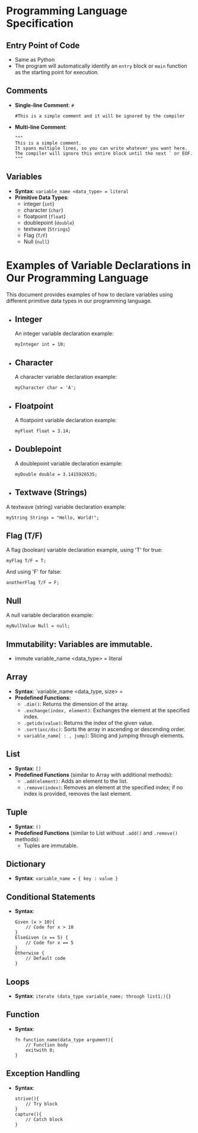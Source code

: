 # Programming Language Specification

## Entry Point of Code

- Same as Python
- The program will automatically identify an `entry` block or `main` function as the starting point for execution.

## Comments

- **Single-line Comment**: `#`
  ```
  #This is a simple comment and it will be ignored by the compiler
  ```
- **Multi-line Comment**:
  ```
  """
  This is a simple comment.
  It spans multiple lines, so you can write whatever you want here.
  The compiler will ignore this entire block until the next ` or EOF.
  """
  ```

## Variables

- **Syntax**: `variable_name <data_type> = literal`
- **Primitive Data Types**:
  - integer (`int`)
  - character (`char`)
  - floatpoint (`float`)
  - doublepoint (`double`)
  - textwave (`Strings`)
  - Flag (`T/F`)
  - Null (`null`)

# Examples of Variable Declarations in Our Programming Language

  This document provides examples of how to declare variables using different primitive data types in our programming language.

- ## Integer

  An integer variable declaration example:

  ```plaintext
  myInteger int = 10;
  ```

- ## Character

  A character variable declaration example:

  ```plaintext
  myCharacter char = 'A';
  ```

- ## Floatpoint

  A floatpoint variable declaration example:

  ```plaintext
  myFloat float = 3.14;
  ```

- ## Doublepoint

  A doublepoint variable declaration example:

  ```plaintext
  myDouble double = 3.1415926535;
  ```

- ## Textwave (Strings)

A textwave (string) variable declaration example:

```plaintext
myString Strings = "Hello, World!";
```

## Flag (T/F)

A flag (boolean) variable declaration example, using 'T' for true:

```plaintext
myFlag T/F = T;
```

And using 'F' for false:

```plaintext
anotherFlag T/F = F;
```

## Null

A null variable declaration example:

```plaintext
myNullValue Null = null;
```




## **Immutability**: Variables are immutable.

- immute variable_name <data_type> = literal

## Array

- **Syntax**: `variable_name <data_type, size> =
- **Predefined Functions**:
  - `.dim()`: Returns the dimension of the array.
  - `.exchange(index, element)`: Exchanges the element at the specified index.
  - `.getidx(value)`: Returns the index of the given value.
  - `.sort(asc/dsc)`: Sorts the array in ascending or descending order.
  - `variable_name[ : , jump]`: Slicing and jumping through elements.

## List

- **Syntax**: `[]`
- **Predefined Functions** (similar to Array with additional methods):
  - `.add(element)`: Adds an element to the list.
  - `.remove(index)`: Removes an element at the specified index; if no index is provided, removes the last element.

## Tuple

- **Syntax**: `()`
- **Predefined Functions** (similar to List without `.add()` and `.remove()` methods):
  - Tuples are immutable.

## Dictionary

- **Syntax**: `variable_name = { key : value }`

## Conditional Statements

- **Syntax**:
  ```plaintext
  Given (x > 10){
      // Code for x > 10
  }
  ElseGiven (x == 5) {
      // Code for x == 5
  }
  Otherwise {
      // Default code
  }
  ```

## Loops

- **Syntax**: `iterate (data_type variable_name; through list1;){}`

## Function

- **Syntax**:
  ```plaintext
  fn function_name(data_type argument){
      // Function body
      exitwith 0;
  }
  ```

## Exception Handling

- **Syntax**:
  ```plaintext
  strive(){
      // Try block
  }
  capture(){
      // Catch block
  }
  ```
